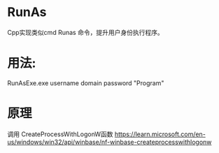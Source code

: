 # RunAs
Cpp实现类似cmd Runas 命令，提升用户身份执行程序。
# 用法:
RunAsExe.exe username domain password "Program"

# 原理
调用 CreateProcessWithLogonW函数
https://learn.microsoft.com/en-us/windows/win32/api/winbase/nf-winbase-createprocesswithlogonw
